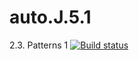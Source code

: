 # auto.J.5.1
2.3. Patterns 1
[![Build status](https://ci.appveyor.com/api/projects/status/vyler7xn4x6ihx7l?svg=true)](https://ci.appveyor.com/project/ller4ik/auto-j-5-1-1m7yd)
